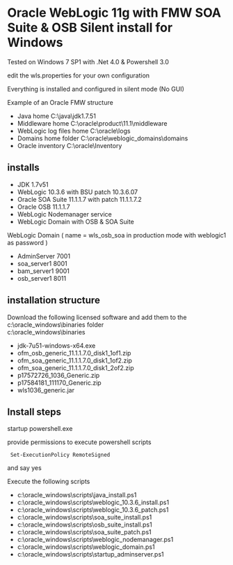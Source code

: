 Oracle WebLogic 11g with FMW SOA Suite & OSB Silent install for Windows
=======================================================================

Tested on Windows 7 SP1 with .Net 4.0 & Powershell 3.0

edit the wls.properties for your own configuration  

Everything is installed and configured in silent mode (No GUI)

Example of an Oracle FMW structure
- Java home C:\java\jdk1.7.51
- Middleware home C:\oracle\product\11.1\middleware
- WebLogic log files home C:\oracle\logs
- Domains home folder C:\oracle\weblogic_domains\domains 
- Oracle inventory C:\oracle\Inventory

installs
--------
- JDK 1.7v51
- WebLogic 10.3.6 with BSU patch 10.3.6.07
- Oracle SOA Suite 11.1.1.7 with patch 11.1.1.7.2
- Oracle OSB 11.1.1.7
- WebLogic Nodemanager service
- WebLogic Domain with OSB & SOA Suite

WebLogic Domain ( name = wls_osb_soa in production mode with weblogic1 as password )
- AdminServer 7001
- soa_server1 8001
- bam_server1 9001
- osb_server1 8011
 
 
installation structure
----------------------

Download the following licensed software and add them to the c:\oracle_windows\binaries folder  
c:\oracle_windows\binaries
- jdk-7u51-windows-x64.exe
- ofm_osb_generic_11.1.1.7.0_disk1_1of1.zip
- ofm_soa_generic_11.1.1.7.0_disk1_1of2.zip
- ofm_soa_generic_11.1.1.7.0_disk1_2of2.zip
- p17572726_1036_Generic.zip
- p17584181_111170_Generic.zip
- wls1036_generic.jar


Install steps 
-------------

startup powershell.exe  

provide permissions to execute powershell scripts  

     Set-ExecutionPolicy RemoteSigned

and say yes

Execute the following scripts   
- c:\oracle_windows\scripts\java_install.ps1
- c:\oracle_windows\scripts\weblogic_10.3.6_install.ps1
- c:\oracle_windows\scripts\weblogic_10.3.6_patch.ps1
- c:\oracle_windows\scripts\soa_suite_install.ps1
- c:\oracle_windows\scripts\osb_suite_install.ps1
- c:\oracle_windows\scripts\soa_suite_patch.ps1
- c:\oracle_windows\scripts\weblogic_nodemanager.ps1
- c:\oracle_windows\scripts\weblogic_domain.ps1
- c:\oracle_windows\scripts\startup_adminserver.ps1
